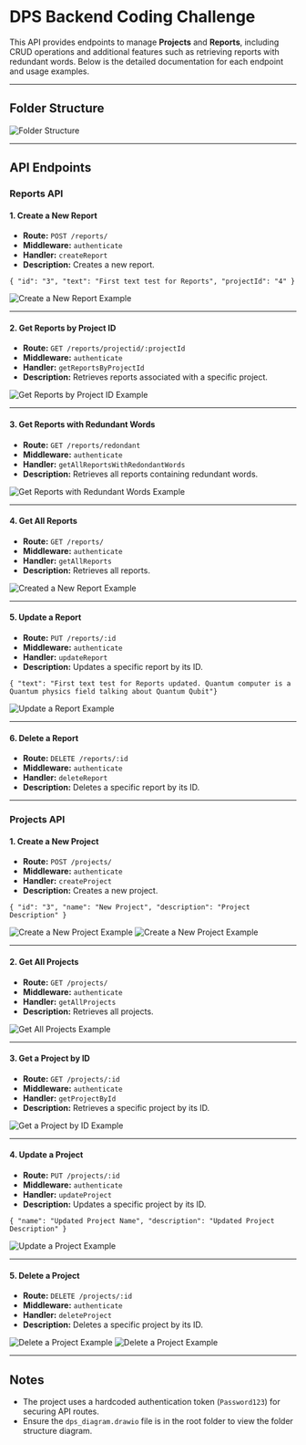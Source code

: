 # DPS Backend Coding Challenge

This API provides endpoints to manage **Projects** and **Reports**, including CRUD operations and additional features such as retrieving reports with redundant words. Below is the detailed documentation for each endpoint and usage examples.

---

## Folder Structure

![Folder Structure](./dps_diagram.png)

---

## API Endpoints

### **Reports API**

#### **1. Create a New Report**
- **Route:** `POST /reports/`
- **Middleware:** `authenticate`
- **Handler:** `createReport`
- **Description:** Creates a new report.
```
{ "id": "3", "text": "First text test for Reports", "projectId": "4" }
```
![Create a New Report Example](./images/postReports.png)

---

#### **2. Get Reports by Project ID**
- **Route:** `GET /reports/projectid/:projectId`
- **Middleware:** `authenticate`
- **Handler:** `getReportsByProjectId`
- **Description:** Retrieves reports associated with a specific project.

![Get Reports by Project ID Example](./images/getReports.png)

---

#### **3. Get Reports with Redundant Words**
- **Route:** `GET /reports/redondant`
- **Middleware:** `authenticate`
- **Handler:** `getAllReportsWithRedondantWords`
- **Description:** Retrieves all reports containing redundant words.

![Get Reports with Redundant Words Example](./images/redondantReports.png)

---

#### **4. Get All Reports**
- **Route:** `GET /reports/`
- **Middleware:** `authenticate`
- **Handler:** `getAllReports`
- **Description:** Retrieves all reports.

![Created a New Report Example](./images/createdReport.png)

---

#### **5. Update a Report**
- **Route:** `PUT /reports/:id`
- **Middleware:** `authenticate`
- **Handler:** `updateReport`
- **Description:** Updates a specific report by its ID.

```
{ "text": "First text test for Reports updated. Quantum computer is a Quantum physics field talking about Quantum Qubit"}
```
![Update a Report Example](./images/putReports.png)

---

#### **6. Delete a Report**
- **Route:** `DELETE /reports/:id`
- **Middleware:** `authenticate`
- **Handler:** `deleteReport`
- **Description:** Deletes a specific report by its ID.


---

### **Projects API**

#### **1. Create a New Project**
- **Route:** `POST /projects/`
- **Middleware:** `authenticate`
- **Handler:** `createProject`
- **Description:** Creates a new project.
```
{ "id": "3", "name": "New Project", "description": "Project Description" }
```
![Create a New Project Example](./images/postProjects.png)
![Create a New Project Example](./images/createdProject.png)

---

#### **2. Get All Projects**
- **Route:** `GET /projects/`
- **Middleware:** `authenticate`
- **Handler:** `getAllProjects`
- **Description:** Retrieves all projects.

![Get All Projects Example](./images/getProjects.png)

---

#### **3. Get a Project by ID**
- **Route:** `GET /projects/:id`
- **Middleware:** `authenticate`
- **Handler:** `getProjectById`
- **Description:** Retrieves a specific project by its ID.

![Get a Project by ID Example](./images/getProjectById.png)

---

#### **4. Update a Project**
- **Route:** `PUT /projects/:id`
- **Middleware:** `authenticate`
- **Handler:** `updateProject`
- **Description:** Updates a specific project by its ID.
```
{ "name": "Updated Project Name", "description": "Updated Project Description" }
```
![Update a Project Example](./images/putProjects.png)

---

#### **5. Delete a Project**
- **Route:** `DELETE /projects/:id`
- **Middleware:** `authenticate`
- **Handler:** `deleteProject`
- **Description:** Deletes a specific project by its ID.

![Delete a Project Example](./images/deleteProjects.png)
![Delete a Project Example](./images/deletedProject.png)

---

## Notes

- The project uses a hardcoded authentication token (`Password123`) for securing API routes.
- Ensure the `dps_diagram.drawio` file is in the root folder to view the folder structure diagram.
